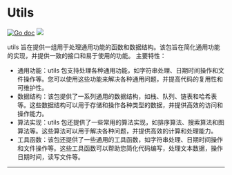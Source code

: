 # Utils

[![Go doc](https://img.shields.io/badge/go.dev-reference-brightgreen?logo=go&logoColor=white&style=flat)](https://pkg.go.dev/github.com/kercylan98/minotaur)
![](https://img.shields.io/badge/Email-kercylan@gmail.com-green.svg?style=flat)

utils 旨在提供一组用于处理通用功能的函数和数据结构。该包旨在简化通用功能的实现，并提供一致的接口和易于使用的功能。
主要特性：
  - 通用功能：utils 包支持处理各种通用功能，如字符串处理、日期时间操作和文件操作等。您可以使用这些功能来解决各种通用问题，并提高代码的复用性和可维护性。
  - 数据结构：该包提供了一系列通用的数据结构，如栈、队列、链表和哈希表等。这些数据结构可以用于存储和操作各种类型的数据，并提供高效的访问和操作能力。
  - 算法实现：utils 包还提供了一些常用的算法实现，如排序算法、搜索算法和图算法等。这些算法可以用于解决各种问题，并提供高效的计算和处理能力。
  - 工具函数：该包还提供了一些通用的工具函数，如字符串处理、日期时间操作和文件操作等。这些工具函数可以帮助您简化代码编写，处理文本数据，操作日期时间，读写文件等。



</details>


***
